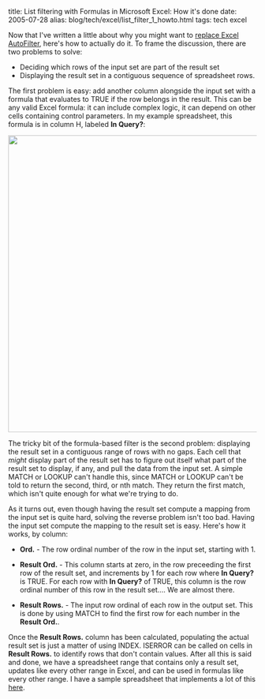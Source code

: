 title: List filtering with Formulas in Microsoft Excel: How it's done
date: 2005-07-28
alias: blog/tech/excel/list_filter_1_howto.html
tags: tech excel

Now that I've written a little about why you might want to <a
href="/list_filter_0_motivation">
replace Excel AutoFilter</a>, here's how to actually do it. To frame
the discussion, there are two problems to solve:

* Deciding which rows of the input set are part of the result set
* Displaying the result set in a contiguous sequence of spreadsheet rows.

The first problem is easy: add another column alongside the input set
with a formula that evaluates to TRUE if the row belongs in the
result. This can be any valid Excel formula: it can include complex
logic, it can depend on other cells containing control parameters. In
my example spreadsheet, this formula is in column H, labeled <b>In
Query?</b>:

<img src="http://www.mschaef.com/list_filter_screenshot.gif" width="654" height="602">

The tricky bit of the formula-based filter is the second problem:
displaying the result set in a contiguous range of rows with no
gaps. Each cell that <i>might</i> display part of the result set has
to figure out itself what part of the result set to display, if any,
and pull the data from the input set. A simple MATCH or LOOKUP can't
handle this, since MATCH or LOOKUP can't be told to return the second,
third, or nth match. They return the first match, which isn't quite
enough for what we're trying to do.

As it turns out, even though having the result set compute a mapping from the
input set is quite hard, solving the reverse problem isn't too bad. Having
the input set compute the mapping to the result set is easy. Here's how it
works, by column:

* **Ord.** - The row ordinal number of the row in the input set,
    starting with 1.

* **Result Ord.** - This column starts at zero, in the row preceeding
   the first row of the result set, and increments by 1 for each row
   where <b>In Query?</b> is TRUE.  For each row with <b>In Query?</b>
   of TRUE, this column is the row ordinal number of this row in the
   result set.... We are almost there.

* **Result Rows.** - The input row ordinal of each row in the output
   set. This is done by using MATCH to find the first row for each
   number in the <b>Result Ord.</b>.

Once the <b>Result Rows.</b> column has been calculated, populating
the actual result set is just a matter of using INDEX. ISERROR can be
called on cells in <b>Result Rows.</b> to identify rows that don't
contain values. After all this is said and done, we have a spreadsheet
range that contains only a result set, updates like every other range
in Excel, and can be used in formulas like every other range.  I have
a sample spreadsheet that implements a lot of this <a
href="http://www.mschaef.com/list_filter.zip">here</a>.
